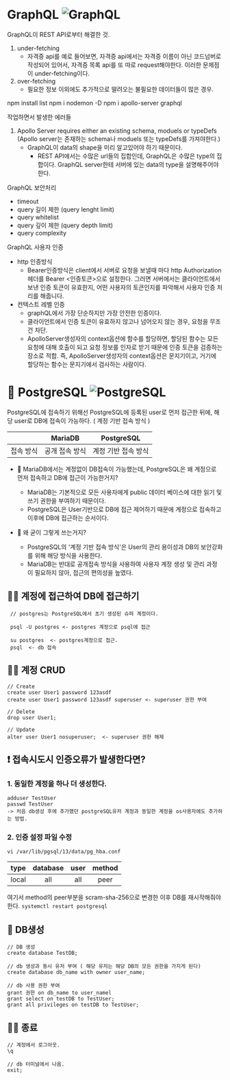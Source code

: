 # GraphQL ![GraphQL](http://img.shields.io/badge/--E10098?style=flat&logo=GraphQL&logoColor=ffffff)
GraphQL이 REST API로부터 해결한 것.
1. under-fetching
    - 자격증 api를 예로 들어보면, 자격증 api에서는 자격증 이름이 아닌 코드넘버로 작성되어 있어서, 자격증 목록 api를 또 따로 request해야한다.
 이러한 문제점이 under-fetching이다.
2. over-fetching
    - 필요한 정보 이외에도 추가적으로 딸려오는 불필요한 데이터들이 많은 경우. 


npm install list
npm i nodemon -D
npm i apollo-server graphql


작업하면서 발생한 에러들
1. Apollo Server requires either an existing schema, moduels or typeDefs 
    (Apollo server는 존재하는 schema나 moduels 또는 typeDefs를 가져야한다.)
    - GraphQL이 data의 shape을 미리 알고있어야 하기 때문이다.
        - REST API에서는 수많은 url들의 집합인데, GraphQL은 수많은 type의 집합이다.
        GraphQL server한테 서버에 있는 data의 type을 설명해주어야한다.


GraphQL 보안처리
- timeout
- query 길이 제한 (query lenght limit)
- query whitelist
- query 깊이 제한 (query depth limit)
- query complexity

GraphQL 사용자 인증
- http 인증방식 
    - Bearer인증방식은 client에서 서버로 요청을 보낼때 마다 http Authorization 헤더를 Bearer <인증토큰>으로 설정한다. 그러면 서버에서는 클라이언트에서 보낸 인증 토큰이 유효한지, 어떤 사용자의 토큰인지를 파악해서 사용자 인증 처리를 해줍니다.
- 컨텍스트 레벨 인증
    - graphQL에서 가장 단순하지만 가장 안전한 인증이다.
    - 클라이언트에서 인증 토큰이 유효하지 않고나 넘어오지 않는 경우, 요청을 무조건 차단.
    - ApolloServer생성자의 context옵션에 함수를 할당하면, 할당된 함수는 모든 요청에 대해 호출이 되고 요청 정보를 인자로 받기 때문에 인증 토큰을 검증하는 장소로 적합.
    즉, ApolloServer생성자의 context옵션은 문지기이고, 거기에 할당하는 함수는 문지기에서 검사하는 사람이다.


# 🐘 PostgreSQL ![PostgreSQL](http://img.shields.io/badge/--4169E1?style=flat&logo=PostgreSQL&logoColor=ffffff)


PostgreSQL에 접속하기 위해선 PostgreSQL에 등록된 user로 먼저 접근한 뒤에, 해당 user로 DB에 접속이 가능하다. ( 계정 기반 접속 방식 )

| | MariaDB | PostgreSQL |
|---|---|---|
|접속 방식|공개 접속 방식|계정 기반 접속 방식|

* 🤔 MariaDB에서는 계정없이 DB접속이 가능했는데, PostgreSQL은 왜 계정으로 먼저 접속하고 DB에 접근이 가능한거지?
    - MariaDB는 기본적으로 모든 사용자에게 public 데이터 베이스에 대한 읽기 및 쓰기 권한을 부여하기 때문이다.
    - PostgreSQL은 User기반으로 DB에 접근 제어하기 때문에 계정으로 접속하고 이후에 DB에 접근하는 순서이다.

* 🤔 왜 굳이 그렇게 쓰는거지?
    - PostgreSQL의 '계정 기반 접속 방식'은 User의 관리 용이성과 DB의 보안강화를 위해 해당 방식을 사용한다.
    - MariaDB는 반대로 공개접속 방식을 사용하여 사용자 계정 생성 및 관리 과정이 필요하지 않아, 접근의 편의성을 높였다.

 

## 🤝🏻 계정에 접근하여 DB에 접근하기
```
 // postgres는 PostgreSQL에서 초기 생성된 슈퍼 계정이다.

 psql -U postgres <- postgres 계정으로 psql에 접근

 su postgres  <- postgres계정으로 접근. 
 psql  <- db 접속
```

## 🙋🏻 계정 CRUD
```
// Create
create user User1 password 123asdf
create user User1 password 123asdf superuser <- superuser 권한 부여

// Delete
drop user User1;

// Update
alter user User1 nosuperuser;  <- superuser 권한 해제

```

## ❗️ 접속시도시 인증오류가 발생한다면? 
### 1. 동일한 계정을 하나 더 생성한다.
 ```
 adduser TestUser
 passwd TestUser
 -> 처음 db생성 후에 추가했던 postgreSQL유저 계정과 동일한 계정을 os사용자에도 추가하는 방법.
 
 ```

### 2.  인증 설정 파일 수정

`vi /var/lib/pgsql/13/data/pg_hba.conf` 

|type|database|user|method|
|:--:|:--:|:--:|:--:|
|local|all|all|peer| 

여기서 method의 peer부분을  scram-sha-256으로 변경한 이후 DB를 재시작해줘야한다.
`systemctl restart postgresql`


## 💾 DB생성

```
// DB 생성
create database TestDB; 

// db 생성과 동시 유저 부여 ( 해당 유저는 해당 DB의 모든 권한을 가지게 된다)
create database db_name with owner user_name;

// db 사용 권한 부여
grant 권한 on db_name to user_namel
grant select on testDB to TestUser;
grant all privileges on testDB to TestUser;

```


## 👋🏻 종료
```
// 계정에서 로그아웃.
\q 

// db 터미널에서 나옴.
exit;
```

